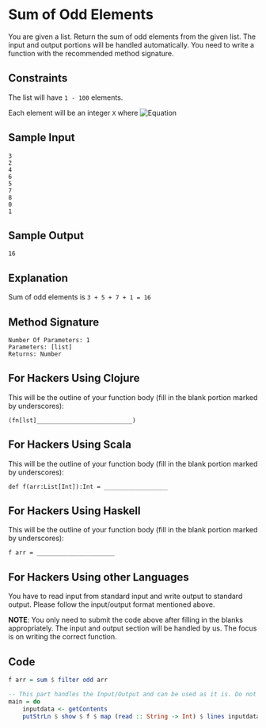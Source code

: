 # Sum of Odd Elements

You are given a list. Return the sum of odd elements from the given list. The input and output portions will be handled automatically. You need to write a function with the recommended method signature.

## Constraints

The list will have `1 - 100` elements.

Each element will be an integer `X` where
![Equation](https://render.githubusercontent.com/render/math?math=-100%20\leq%20Y\leq%20100)


## Sample Input

    3
    2
    4
    6
    5
    7
    8
    0
    1
## Sample Output

    16
## Explanation

Sum of odd elements is `3 + 5 + 7 + 1 = 16`

## Method Signature

    Number Of Parameters: 1
    Parameters: [list]
    Returns: Number
## For Hackers Using Clojure

This will be the outline of your function body (fill in the blank portion marked by underscores):

    (fn[lst]___________________________)
## For Hackers Using Scala

This will be the outline of your function body (fill in the blank portion marked by underscores):

    def f(arr:List[Int]):Int = __________________
## For Hackers Using Haskell

This will be the outline of your function body (fill in the blank portion marked by underscores):

    f arr = ______________________
## For Hackers Using other Languages

You have to read input from standard input and write output to standard output. Please follow the input/output format mentioned above.

**NOTE**: You only need to submit the code above after filling in the blanks appropriately. The input and output section will be handled by us. The focus is on writing the correct function.

## Code

```haskell
f arr = sum $ filter odd arr

-- This part handles the Input/Output and can be used as it is. Do not change or modify it.
main = do
	inputdata <- getContents
	putStrLn $ show $ f $ map (read :: String -> Int) $ lines inputdata
```